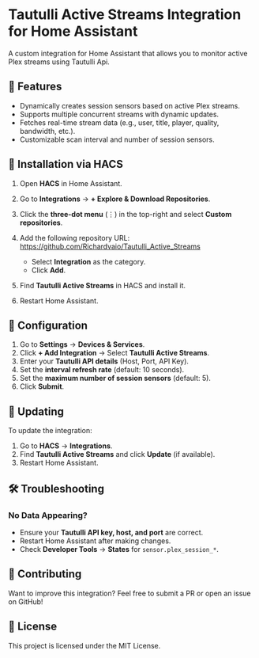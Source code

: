 # Tautulli Active Streams Integration for Home Assistant

A custom integration for Home Assistant that allows you to monitor active Plex streams using Tautulli Api.

## 📌 Features

- Dynamically creates session sensors based on active Plex streams.
- Supports multiple concurrent streams with dynamic updates.
- Fetches real-time stream data (e.g., user, title, player, quality, bandwidth, etc.).
- Customizable scan interval and number of session sensors.


## 🚀 Installation via HACS

  1. Open **HACS** in Home Assistant.
  2. Go to **Integrations** → **+ Explore & Download Repositories**.
  3. Click the **three-dot menu** (⋮) in the top-right and select **Custom repositories**.
  4. Add the following repository URL: https://github.com/Richardvaio/Tautulli_Active_Streams
     - Select **Integration** as the category.
     - Click **Add**.

  5. Find **Tautulli Active Streams** in HACS and install it.
  6. Restart Home Assistant.



## 🔧 Configuration

  1. Go to **Settings** → **Devices & Services**.
  2. Click **+ Add Integration** → Select **Tautulli Active Streams**.
  3. Enter your **Tautulli API details** (Host, Port, API Key).
  4. Set the **interval refresh rate** (default: 10 seconds).
  5. Set the **maximum number of session sensors** (default: 5).
  6. Click **Submit**.



## 🔄 Updating

To update the integration:

  1. Go to **HACS** → **Integrations**.
  2. Find **Tautulli Active Streams** and click **Update** (if available).
  3. Restart Home Assistant.

## 🛠 Troubleshooting

### No Data Appearing?

- Ensure your **Tautulli API key, host, and port** are correct.
- Restart Home Assistant after making changes.
- Check **Developer Tools** → **States** for `sensor.plex_session_*`.



## 🤝 Contributing
Want to improve this integration? Feel free to submit a PR or open an issue on GitHub!



## 📜 License
This project is licensed under the MIT License.
